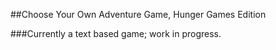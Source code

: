 ##Choose Your Own Adventure Game, Hunger Games Edition

###Currently a text based game; work in progress.
